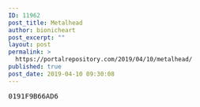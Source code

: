 ```yaml
---
ID: 11962
post_title: Metalhead
author: bionicheart
post_excerpt: ""
layout: post
permalink: >
  https://portalrepository.com/2019/04/10/metalhead/
published: true
post_date: 2019-04-10 09:30:08
---
```

<pre>0191F9B66AD6</pre>